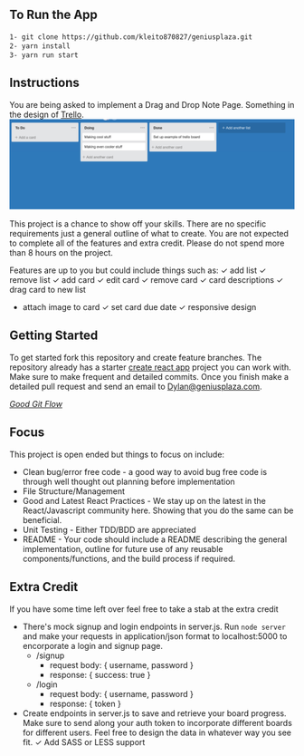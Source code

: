 ## To Run the App

	1- git clone https://github.com/kleito870827/geniusplaza.git
	2- yarn install
	3- yarn run start

## Instructions

You are being asked to implement a Drag and Drop Note Page.  Something in the design of [Trello](https://trello.com/b/jNPTiiVB/untitled-board). ![Trello Boards](./trello-example.png)

This project is a chance to show off your skills.  There are no specific requirements just a general outline of what to create.  You are not expected to complete all of the features and extra credit.  Please do not spend more than 8 hours on the project.

Features are up to you but could include things such as:
✓ add list
✓ remove list
✓ add card
✓ edit card
✓ remove card
✓ card descriptions
✓ drag card to new list
* attach image to card
✓ set card due date
✓ responsive design


## Getting Started

To get started fork this repository and create feature branches.  The repository already has a starter [create react app](https://github.com/facebook/create-react-app) project you can work with.  Make sure to make frequent and detailed commits.  Once you finish make a detailed pull request and send an email to Dylan@geniusplaza.com.

*[Good Git Flow](https://www.atlassian.com/git/tutorials/comparing-workflows/gitflow-workflow)*

## Focus

This project is open ended but things to focus on include:

* Clean bug/error free code - a good way to avoid bug free code is through well thought out planning before implementation
* File Structure/Management
* Good and Latest React Practices - We stay up on the latest in the React/Javascript community here.  Showing that you do the same can be beneficial.
* Unit Testing - Either TDD/BDD are appreciated
* README - Your code should include a README describing the general implementation, outline for future use of any reusable components/functions, and the build process if required.

<!-- *Focus first on creating a replica of the existing About Us page meeting these criteria.  After that you can implement any additional features to really show off your skills.* -->


## Extra Credit

If you have some time left over feel free to take a stab at the extra credit

* There's mock signup and login endpoints in server.js.  Run `node server` and make your requests in application/json format to localhost:5000 to encorporate a login and signup page.
	- /signup
		- request body: {
			username,
			password
		}
		- response: {
			success: true
		}
	-	/login
		- request body: {
			username,
			password
		}
		- response: {
			token
		}
* Create endpoints in server.js to save and retrieve your board progress.  Make sure to send along your auth token to incorporate different boards for different users.  Feel free to design the data in whatever way you see fit.
✓ Add SASS or LESS support

<!-- *There is no need to create a separate application, you can implement routing or any other mechanism you're familiar with to incorporate both projects in the repo* -->
